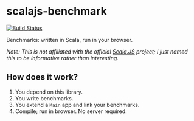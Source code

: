 scalajs-benchmark
=================

[![Build Status](https://travis-ci.org/japgolly/scalajs-react.svg?branch=master)](https://travis-ci.org/japgolly/scalajs-benchmark)

Benchmarks: written in Scala, run in your browser.

*Note: This is not affiliated with the official [Scala.JS](http://www.scala-js.org/) project; I just named this to be informative rather than interesting.*


## How does it work?

1. You depend on this library.
1. You write benchmarks.
1. You extend a `Main` app and link your benchmarks.
1. Compile; run in browser. No server required.
